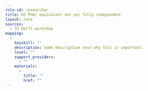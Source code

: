 ```yaml
---
role-id: researcher
title: R2 PhD/ equivalent not yet fully independent
layout: role
sources: 
  - TU Delft workshop
mapping: 
  - 
    keyskill: ""
    description: Some descriptive text why this is important.
    level: ""
    support_providers: 
      - ""
    materials: 
      - 
        title: ""
        href: ""
---
```

